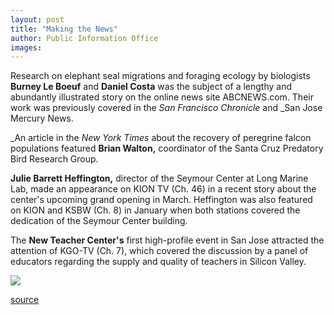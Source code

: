 ```yaml
---
layout: post
title: "Making the News"
author: Public Information Office
images:
---
```


  
Research on elephant seal migrations and foraging ecology by biologists **Burney Le Boeuf** and **Daniel Costa** was the subject of a lengthy and abundantly illustrated story on the online news site ABCNEWS.com. Their work was previously covered in the _San Francisco Chronicle_ and _San Jose Mercury News.  
  
_An article in the _New York Times_ about the recovery of peregrine falcon populations featured **Brian Walton,** coordinator of the Santa Cruz Predatory Bird Research Group.  
  
**Julie Barrett Heffington,** director of the Seymour Center at Long Marine Lab, made an appearance on KION TV (Ch. 46) in a recent story about the center's upcoming grand opening in March. Heffington was also featured on KION and KSBW (Ch. 8) in January when both stations covered the dedication of the Seymour Center building.  
  
The **New Teacher Center's** first high-profile event in San Jose attracted the attention of KGO-TV (Ch. 7), which covered the discussion by a panel of educators regarding the supply and quality of teachers in Silicon Valley.  
  
  
![ ][1]

[1]: ../../images/trans.gif

[source](http://www1.ucsc.edu/currents/99-00/02-21/makenews.html "Permalink to makenews")
